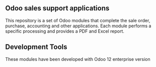 ## Odoo sales support applications

This repository is a set of Odoo modules that complete the sale order,
purchase, accounting and other applications.
Each module performs a specific processing and provides a PDF and Excel report.

## Development Tools

These modules have been developed with Odoo 12 enterprise version

